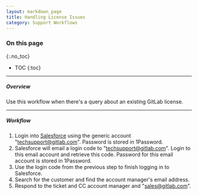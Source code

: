 ```yaml
---
layout: markdown_page
title: Handling License Issues
category: Support Workflows
---
```


### On this page
{:.no_toc}

- TOC
{:toc}

----

##### Overview

Use this workflow when there's a query about an existing GitLab license.


______________

##### Workflow

1. Login into [Salesforce](https://login.salesforce.com/) using the generic account
"techsupport@gitlab.com". Password is stored in 1Password.
1. Salesforce will email a login code to "techsupport@gitlab.com". Login to this email account and
retrieve this code. Password for this email account is stored in 1Password.
1. Use the login code from the previous step to finish logging in to Salesforce.
1. Search for the customer and find the account manager's email address.
1. Respond to the ticket and CC account manager and "sales@gitlab.com".

